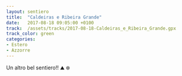 ```yaml
---
layout: sentiero
title:  "Caldeiras e Ribeira Grande"
date:   2017-08-18 09:05:00 +0100
track:  /assets/tracks/2017-08-18-Caldeiras_e_Ribeira_Grande.gpx
track_color: green
categories:
- Estero
- Azzorre
---
```


Un altro bel sentiero!! :mountain: :snowflake:
